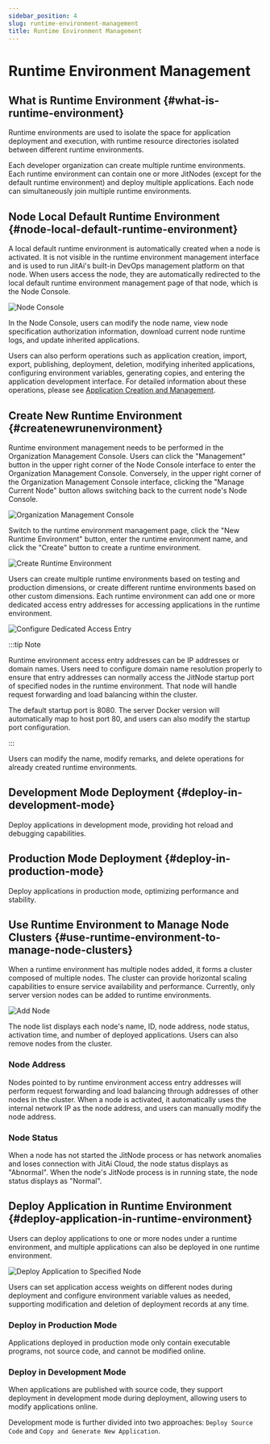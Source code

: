```yaml
---
sidebar_position: 4
slug: runtime-environment-management
title: Runtime Environment Management
---
```


# Runtime Environment Management
## What is Runtime Environment {#what-is-runtime-environment}
Runtime environments are used to isolate the space for application deployment and execution, with runtime resource directories isolated between different runtime environments.

Each developer organization can create multiple runtime environments. Each runtime environment can contain one or more JitNodes (except for the default runtime environment) and deploy multiple applications. Each node can simultaneously join multiple runtime environments.

## Node Local Default Runtime Environment {#node-local-default-runtime-environment}
A local default runtime environment is automatically created when a node is activated. It is not visible in the runtime environment management interface and is used to run JitAi's built-in DevOps management platform on that node. When users access the node, they are automatically redirected to the local default runtime environment management page of that node, which is the Node Console.

![Node Console](./img/4/node-console.png "Node Console")

In the Node Console, users can modify the node name, view node specification authorization information, download current node runtime logs, and update inherited applications.

Users can also perform operations such as application creation, import, export, publishing, deployment, deletion, modifying inherited applications, configuring environment variables, generating copies, and entering the application development interface. For detailed information about these operations, please see [Application Creation and Management](../creating-and-publishing-applications/creating-and-deploying-applications).

## Create New Runtime Environment {#createnewrunenvironment}
Runtime environment management needs to be performed in the Organization Management Console. Users can click the "Management" button in the upper right corner of the Node Console interface to enter the Organization Management Console. Conversely, in the upper right corner of the Organization Management Console interface, clicking the "Manage Current Node" button allows switching back to the current node's Node Console.

![Organization Management Console](./img/4/organization-management-console.png "Organization Management Console")

Switch to the runtime environment management page, click the "New Runtime Environment" button, enter the runtime environment name, and click the "Create" button to create a runtime environment.

![Create Runtime Environment](./img/4/create-runtime-environment.png "Create Runtime Environment")

Users can create multiple runtime environments based on testing and production dimensions, or create different runtime environments based on other custom dimensions. Each runtime environment can add one or more dedicated access entry addresses for accessing applications in the runtime environment.

![Configure Dedicated Access Entry](./img/4/configure-dedicated-access-entry.png "Configure Dedicated Access Entry")

:::tip Note

Runtime environment access entry addresses can be IP addresses or domain names. Users need to configure domain name resolution properly to ensure that entry addresses can normally access the JitNode startup port of specified nodes in the runtime environment. That node will handle request forwarding and load balancing within the cluster.

The default startup port is 8080. The server Docker version will automatically map to host port 80, and users can also modify the startup port configuration.

:::

Users can modify the name, modify remarks, and delete operations for already created runtime environments.

## Development Mode Deployment {#deploy-in-development-mode}
Deploy applications in development mode, providing hot reload and debugging capabilities.

## Production Mode Deployment {#deploy-in-production-mode}
Deploy applications in production mode, optimizing performance and stability.

## Use Runtime Environment to Manage Node Clusters {#use-runtime-environment-to-manage-node-clusters}
When a runtime environment has multiple nodes added, it forms a cluster composed of multiple nodes. The cluster can provide horizontal scaling capabilities to ensure service availability and performance. Currently, only server version nodes can be added to runtime environments.

![Add Node](./img/4/add-node.png "Add Node")

The node list displays each node's name, ID, node address, node status, activation time, and number of deployed applications. Users can also remove nodes from the cluster.

### Node Address
Nodes pointed to by runtime environment access entry addresses will perform request forwarding and load balancing through addresses of other nodes in the cluster. When a node is activated, it automatically uses the internal network IP as the node address, and users can manually modify the node address.

### Node Status
When a node has not started the JitNode process or has network anomalies and loses connection with JitAi Cloud, the node status displays as "Abnormal". When the node's JitNode process is in running state, the node status displays as "Normal".

## Deploy Application in Runtime Environment {#deploy-application-in-runtime-environment}
Users can deploy applications to one or more nodes under a runtime environment, and multiple applications can also be deployed in one runtime environment.

![Deploy Application to Specified Node](./img/4/deploy-application-to-specified-node.png "Deploy Application to Specified Node")

Users can set application access weights on different nodes during deployment and configure environment variable values as needed, supporting modification and deletion of deployment records at any time.

### Deploy in Production Mode 
Applications deployed in production mode only contain executable programs, not source code, and cannot be modified online.

### Deploy in Development Mode 
When applications are published with source code, they support deployment in development mode during deployment, allowing users to modify applications online.

Development mode is further divided into two approaches: `Deploy Source Code` and `Copy and Generate New Application`.
